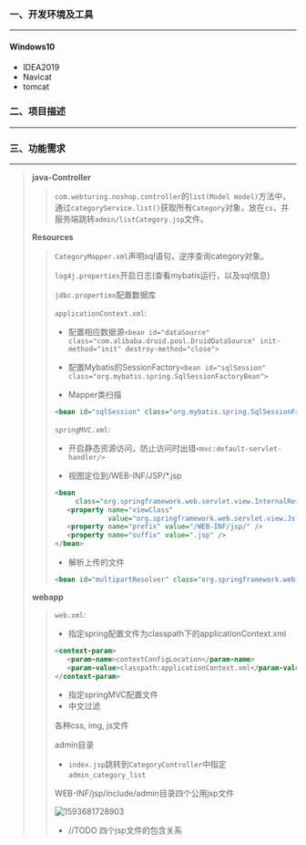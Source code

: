 ### 一、开发环境及工具

---

#### Windows10

- IDEA2019
- Navicat
- tomcat

### 二、项目描述

---





### 三、功能需求

---

> **java-Controller**
>
> > `com.webturing.noshop.controller`的`list(Model model)`方法中，通过`categoryService.list()`获取所有`Category`对象，放在`cs`，并服务端跳转`admin/listCategory.jsp`文件。
>
> **Resources**
>
> > `CategoryMapper.xml`声明sql语句，逆序查询category对象。
> >
> > `log4j.properties`开启日志(查看mybatis运行，以及sql信息)
> >
> > `jdbc.propertiex`配置数据库
> >
> > `applicationContext.xml`: 
> >
> > + 配置相应数据源```<bean id="dataSource" class="com.alibaba.druid.pool.DruidDataSource" init-method="init" destroy-method="close">```
> >
> > + 配置Mybatis的SessionFactory```<bean id="sqlSession" class="org.mybatis.spring.SqlSessionFactoryBean">```
> >
> > + Mapper类扫描
> > ```xml
> > <bean id="sqlSession" class="org.mybatis.spring.SqlSessionFactoryBean">
> > ```
> >
> > `springMVC.xml`:
> >
> > + 开启静态资源访问，防止访问时出错`<mvc:default-servlet-handler/>`
> >
> > + 视图定位到/WEB-INF/JSP/*.jsp
> >
> > ```xml
> > <bean
> >      class="org.springframework.web.servlet.view.InternalResourceViewResolver">
> >    <property name="viewClass"
> >              value="org.springframework.web.servlet.view.JstlView" />
> >    <property name="prefix" value="/WEB-INF/jsp/" />
> >    <property name="suffix" value=".jsp" />
> > </bean>
> > ```
> >
> > + 解析上传的文件
> >
> > ```xml
> > <bean id="multipartResolver" class="org.springframework.web.multipart.commons.CommonsMultipartResolver"/>
> > ```
> > 
>
> **webapp**
>
> > `web.xml`:
> >
> > + 指定spring配置文件为classpath下的applicationContext.xml
> >
> > ```xml
> > <context-param>
> >    <param-name>contextConfigLocation</param-name>
> >    <param-value>classpath:applicationContext.xml</param-value>
> > </context-param>
> > ```
> >
> > + 指定springMVC配置文件
> > + 中文过滤
> >
> > 
> >
> > 各种css, img, js文件
> >
> > 
> >
> > admin目录
> >
> > + `index.jsp`跳转到`CategoryController`中指定`admin_category_list`
> >
> >   
> >
> > WEB-INF/jsp/include/admin目录四个公用jsp文件
> >
> > ![1593681728903](C:\Users\12157\AppData\Roaming\Typora\typora-user-images\1593681728903.png)
> >
> > + //TODO 四个jsp文件的包含关系
> >
> > 

